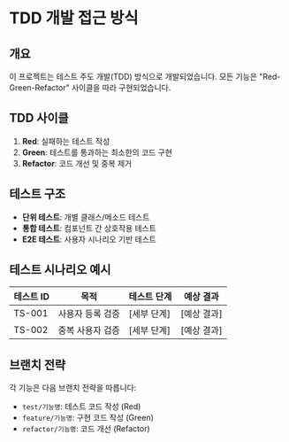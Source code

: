# TDD 개발 접근 방식

## 개요
이 프로젝트는 테스트 주도 개발(TDD) 방식으로 개발되었습니다. 모든 기능은 "Red-Green-Refactor" 사이클을 따라 구현되었습니다.

## TDD 사이클
1. **Red**: 실패하는 테스트 작성
2. **Green**: 테스트를 통과하는 최소한의 코드 구현
3. **Refactor**: 코드 개선 및 중복 제거

## 테스트 구조
- **단위 테스트**: 개별 클래스/메소드 테스트
- **통합 테스트**: 컴포넌트 간 상호작용 테스트
- **E2E 테스트**: 사용자 시나리오 기반 테스트

## 테스트 시나리오 예시

| 테스트 ID | 목적 | 테스트 단계 | 예상 결과 |
|-----------|------|------------|-----------|
| TS-001 | 사용자 등록 검증 | [세부 단계] | [예상 결과] |
| TS-002 | 중복 사용자 검증 | [세부 단계] | [예상 결과] |

## 브랜치 전략
각 기능은 다음 브랜치 전략을 따릅니다:
- `test/기능명`: 테스트 코드 작성 (Red)
- `feature/기능명`: 구현 코드 작성 (Green)
- `refactor/기능명`: 코드 개선 (Refactor)
